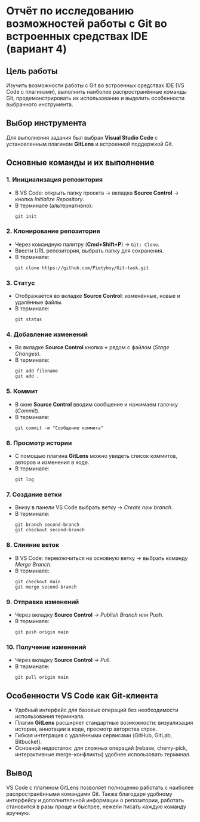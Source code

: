 # Отчёт по исследованию возможностей работы с Git во встроенных средствах IDE (вариант 4)

## Цель работы
Изучить возможности работы с Git во встроенных средствах IDE (VS Code с плагинами), выполнить наиболее распространённые команды Git, продемонстрировать их использование и выделить особенности выбранного инструмента.

## Выбор инструмента
Для выполнения задания был выбран **Visual Studio Code** с установленным плагином **GitLens** и встроенной поддержкой Git.

## Основные команды и их выполнение

### 1. Инициализация репозитория
- В VS Code: открыть папку проекта → вкладка **Source Control** → кнопка *Initialize Repository*.  
- В терминале (альтернативно):  
  ```
  git init
  ```

### 2. Клонирование репозитория
- Через командную палитру (**Cmd+Shift+P**) → `Git: Clone`.  
- Ввести URL репозитория, выбрать папку для сохранения.  
- В терминале:  
  ```
  git clone https://github.com/Pietyboy/Git-task.git
  ```

### 3. Статус
- Отображается во вкладке **Source Control**: изменённые, новые и удалённые файлы.  
- В терминале:  
  ```
  git status
  ```

### 4. Добавление изменений
- Во вкладке **Source Control** кнопка **+** рядом с файлом (*Stage Changes*).  
- В терминале:  
  ```
  git add filename
  git add .
  ```

### 5. Коммит
- В окне **Source Control** вводим сообщение и нажимаем галочку (*Commit*).  
- В терминале:  
  ```
  git commit -m "Сообщение коммита"
  ```

### 6. Просмотр истории
- С помощью плагина **GitLens** можно увидеть список коммитов, авторов и изменения в коде.  
- В терминале:  
  ```
  git log
  ```

### 7. Создание ветки
- Внизу в панели VS Code выбрать ветку → *Create new branch*.  
- В терминале:  
  ```
  git branch second-branch
  git checkout second-branch
  ```

### 8. Слияние веток
- В VS Code: переключиться на основную ветку → выбрать команду *Merge Branch*.  
- В терминале:  
  ```
  git checkout main
  git merge second-branch
  ```

### 9. Отправка изменений
- Через вкладку **Source Control** → *Publish Branch* или *Push*.  
- В терминале:  
  ```
  git push origin main
  ```

### 10. Получение изменений
- Через вкладку **Source Control** → *Pull*.  
- В терминале:  
  ```
  git pull origin main
  ```

## Особенности VS Code как Git-клиента
- Удобный интерфейс для базовых операций без необходимости использования терминала.  
- Плагин **GitLens** расширяет стандартные возможности: визуализация истории, аннотации в коде, просмотр авторства строк.  
- Гибкая интеграция с удалёнными сервисами (GitHub, GitLab, Bitbucket).  
- Основной недостаток: для сложных операций (rebase, cherry-pick, интерактивные merge-конфликты) удобнее использовать терминал.

## Вывод
VS Code с плагином GitLens позволяет полноценно работать c наиболее распространёнными командами Git. Также благодаря удобному интерфейсу и дополнительной информации о репозитории, работать становится в разы проще и быстрее, нежели писать каждую команду вручную.
